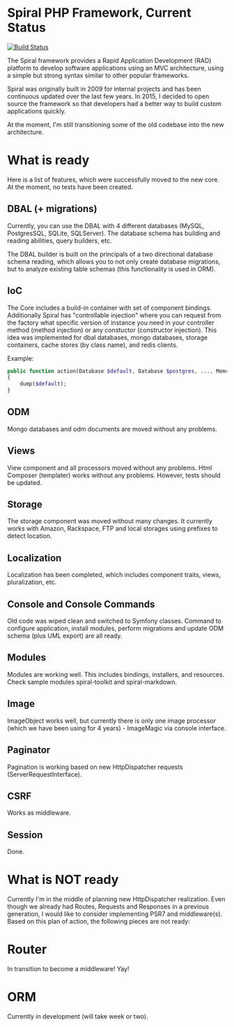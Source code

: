 Spiral PHP Framework, Current Status
=======================
[![Build Status](https://travis-ci.org/spiral-php/spiral.svg?branch=master)](https://travis-ci.org/spiral-php/spiral)

The Spiral framework provides a Rapid Application Development (RAD) platform to develop software applications 
using an MVC architecture, using a simple but strong syntax similar to other popular frameworks.

Spiral was originally built in 2009 for internal projects and has been continuous updated over the last
 few years. In 2015, I decided to open source the framework so that developers had a better way to build
  custom applications quickly.  

At the moment, I'm still transitioning some of the old codebase into the new architecture.

What is ready
=================
Here is a list of features, which were successfully moved to the new core. At the moment, no tests 
have been created.

DBAL (+ migrations)
-------------
Currently, you can use the DBAL with 4 different databases (MySQL, PostgresSQL, SQLite, SQLServer).
The database schema has building and reading abilities, query builders, etc. 

The DBAL builder is built on the principals of a two directional database schema reading, which allows 
you to not only create database migrations, but to analyze existing table schemas (this functionality
is used in ORM).

IoC
-------------
The Core includes a build-in container with set of component bindings. Additionally Spiral has 
"controllable injection" where you can request from the factory what specific version of instance you
need in your controller method (method injection) or any constuctor (constructor injection). This idea
was implemented for dbal databases, mongo databases, storage containers, cache stores (by class name), 
and redis clients.

Example:
```php
public function action(Database $default, Database $postgres, ..., MemcacheStore $memcache)
{
    dump($default);
}
```

ODM
-------------
Mongo databases and odm documents are moved without any problems.

Views
-------------
View component and all processors moved without any problems. Html Composer (templater) works without
any problems. However, tests should be updated.

Storage
-------------
The storage component was moved without many changes. It currently works with Amazon, Rackspace, FTP
and local storages using prefixes to detect location.

Localization
-------------
Localization has been completed, which includes component traits, views, pluralization, etc.

Console and Console Commands
-------------
Old code was wiped clean and switched to Symfony classes. Command to configure application, install 
modules, perform migrations and update ODM schema (plus UML export) are all ready.

Modules
-------------
Modules are working well. This includes bindings, installers, and resources. Check sample modules 
spiral-toolkit and spiral-markdown.

Image
-------------
ImageObject works well, but currently there is only one image processor (which we have been using for
4 years) - ImageMagic via console interface.

Paginator
-------------
Pagination is working based on new HttpDispatcher requests (ServerRequestInterface).

CSRF
-------------
Works as middleware.

Session
-------------
Done.

What is NOT ready
=================
Currently I'm in the middle of planning new HttpDispatcher realization. Even though we already had
Routes, Requests and Responses in a previous generation, I would like to consider implementing PSR7
and middleware(s). Based on this plan of action, the following pieces are not ready:

Router
=================
In transition to become a middleware! Yay!

ORM
=================
Currently in development (will take week or two). 